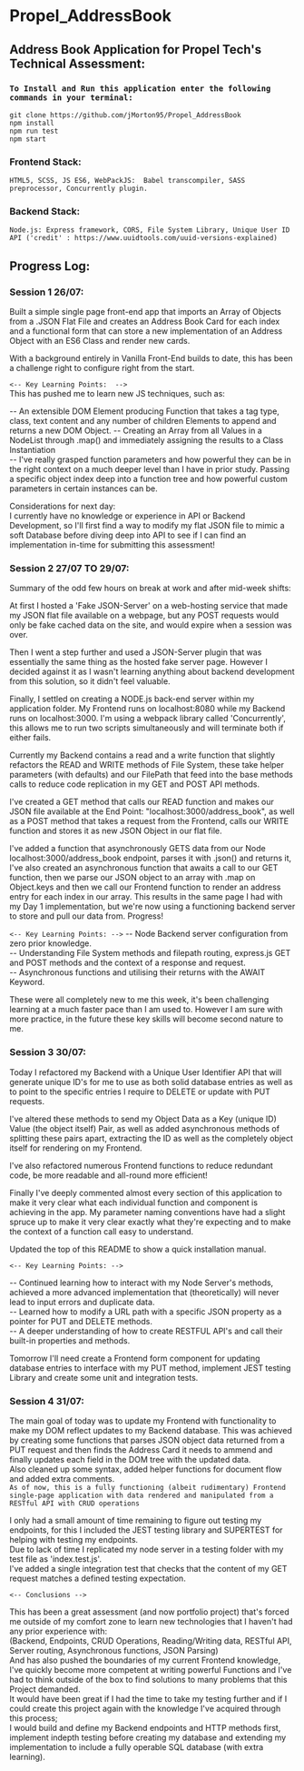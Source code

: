 # Propel_AddressBook
## Address Book Application for Propel Tech's Technical Assessment:  

### `To Install and Run this application enter the following commands in your terminal:`
`git clone https://github.com/jMorton95/Propel_AddressBook`  
`npm install`  
`npm run test`  
`npm start`  
  
### Frontend Stack:  
`HTML5, SCSS, JS ES6, WebPackJS:  Babel transcompiler, SASS preprocessor, Concurrently plugin.`  

### Backend Stack:  
`Node.js: Express framework, CORS, File System Library, Unique User ID API ('credit' : https://www.uuidtools.com/uuid-versions-explained)`
  
## Progress Log:  
### Session 1 26/07:     
Built a simple single page front-end app that imports an Array of Objects from a .JSON Flat File and creates an Address Book Card for each index and a functional form that can store a new implementation of an Address Object with an ES6 Class and render new cards.    

With a background entirely in Vanilla Front-End builds to date, this has been a challenge right to configure right from the start.

`<-- Key Learning Points:  -->`     
This has pushed me to learn new JS techniques, such as:  

-- An extensible DOM Element producing Function that takes a tag type, class, text content and any number of children Elements to append and returns a new DOM     Object.
-- Creating an Array from all Values in a NodeList through .map() and immediately assigning the results to a Class Instantiation  
-- I've really grasped function parameters and how powerful they can be in the right context on a much deeper level than I have in prior study. Passing a specific object index deep into a function tree and how powerful custom parameters in certain instances can be.  

Considerations for next day:  
I currently have no knowledge or experience in API or Backend Development, so I'll first find a way to modify my flat JSON file to mimic a soft Database before diving deep into API to see if I can find an implementation in-time for submitting this assessment!


### Session 2 27/07 TO 29/07:  
Summary of the odd few hours on break at work and after mid-week shifts:  

At first I hosted a 'Fake JSON-Server' on a web-hosting service that made my JSON flat file available on a webpage, but any POST requests would only be fake cached data on the site, and would expire when a session was over.  

Then I went a step further and used a JSON-Server plugin that was essentially the same thing as the hosted fake server page. However I decided against it as I wasn't learning anything about backend development from this solution, so it didn't feel valuable.  

Finally, I settled on creating a NODE.js back-end server within my application folder. My Frontend runs on localhost:8080 while my Backend runs on localhost:3000. I'm using a webpack library called 'Concurrently', this allows me to run two scripts simultaneously and will terminate both if either fails.  

Currently my Backend contains a read and a write function that slightly refactors the READ and WRITE methods of File System, these take helper parameters (with defaults) and our FilePath that feed into the base methods calls to reduce code replication in my GET and POST API methods.  

I've created a GET method that calls our READ function and makes our JSON file available at the End Point: "localhost:3000/address_book", as well as a POST method that takes a request from the Frontend, calls our WRITE function and stores it as new JSON Object in our flat file. 

I've added a function that asynchronously GETS data from our Node localhost:3000/address_book endpoint, parses it with .json() and returns it, I've also created an asynchronous function that awaits a call to our GET function, then we parse our JSON object to an array with .map on Object.keys and then we call our Frontend function to render an address entry for each index in our array. This results in the same page I had with my Day 1 implementation, but we're now using a functioning backend server to store and pull our data from. Progress!

`<-- Key Learning Points: -->`
-- Node Backend server configuration from zero prior knowledge.    
-- Understanding File System methods and filepath routing, express.js GET and POST methods and the context of a response and request.  
-- Asynchronous functions and utilising their returns with the AWAIT Keyword.  

These were all completely new to me this week, it's been challenging learning at a much faster pace than I am used to. However I am sure with more practice, in the future these key skills will become second nature to me.  
  
  
### Session 3 30/07:   
Today I refactored my Backend with a Unique User Identifier API that will generate unique ID's for me to use as both solid database entries as well as to point to the specific entries I require to DELETE or update with PUT requests.  

I've altered these methods to send my Object Data as a Key (unique ID) Value (the object itself) Pair, as well as added asynchronous methods of splitting these pairs apart, extracting the ID as well as the completely object itself for rendering on my Frontend.  

I've also refactored numerous Frontend functions to reduce redundant code, be more readable and all-round more efficient!  

Finally I've deeply commented almost every section of this application to make it very clear what each individual function and component is achieving in the app. My parameter naming conventions have had a slight spruce up to make it very clear exactly what they're expecting and to make the context of a function call easy to understand.  

Updated the top of this README to show a quick installation manual.  
    
`<-- Key Learning Points: -->`  
  
-- Continued learning how to interact with my Node Server's methods, achieved a more advanced implementation that (theoretically) will never lead to input errors and duplicate data.  
-- Learned how to modify a URL path with a specific JSON property as a pointer for PUT and DELETE methods.  
-- A deeper understanding of how to create RESTFUL API's and call their built-in properties and methods.  
  
Tomorrow I'll need create a Frontend form component for updating database entries to interface with my PUT method, implement JEST testing Library and create some unit and integration tests.  
  
    
### Session 4 31/07:  
The main goal of today was to update my Frontend with functionality to make my DOM reflect updates to my Backend database. This was achieved by creating some functions that parses JSON object data returned from a PUT request and then finds the Address Card it needs to ammend and finally updates each field in the DOM tree with the updated data.  
Also cleaned up some syntax, added helper functions for document flow and added extra comments.  
`As of now, this is a fully functioning (albeit rudimentary) Frontend single-page application with data rendered and manipulated from a RESTful API with CRUD operations`  
  
I only had a small amount of time remaining to figure out testing my endpoints, for this I included the JEST testing library and SUPERTEST for helping with testing my endpoints.  
Due to lack of time I replicated my node server in a testing folder with my test file as 'index.test.js'.  
I've added a single integration test that checks that the content of my GET request matches a defined testing expectation.  
  
`<-- Conclusions -->`  
  
This has been a great assessment (and now portfolio project) that's forced me outside of my comfort zone to learn new technologies that I haven't had any prior experience with:  
(Backend, Endpoints, CRUD Operations, Reading/Writing data, RESTful API, Server routing, Asynchronous functions, JSON Parsing)  
And has also pushed the boundaries of my current Frontend knowledge, I've quickly become more competent at writing powerful Functions and I've had to think outside of the box to find solutions to many problems that this Project demanded.  
It would have been great if I had the time to take my testing further and if I could create this project again with the knowledge I've acquired through this process;  
I would build and define my Backend endpoints and HTTP methods first, implement indepth testing before creating my database and extending my implementation to include a fully operable SQL database (with extra learning).





